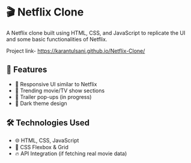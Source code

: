 # 🎬 Netflix Clone  

A Netflix clone built using HTML, CSS, and JavaScript to replicate the UI and some basic functionalities of Netflix.  

Project link- https://karantulsani.github.io/Netflix-Clone/

## 🚀 Features  
- 🔹 Responsive UI similar to Netflix  
- 🔹 Trending movie/TV show sections  
- 🔹 Trailer pop-ups (in progress)  
- 🔹 Dark theme design  

## 🛠️ Technologies Used  
- 🌐 HTML, CSS, JavaScript  
- 🎨 CSS Flexbox & Grid  
- 🔥 API Integration (if fetching real movie data)  
